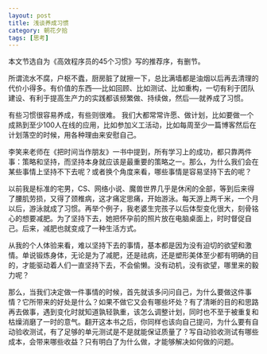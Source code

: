 ```yaml
---
layout: post
title: 浅谈养成习惯
category: 朝花夕拾
tags: [思考]
---
```


本文节选自为《高效程序员的45个习惯》写的推荐序，有删节。

所谓流水不腐，户枢不蠹，厨房脏了就擦一下，总比满墙都是油烟以后再去清理的代价小得多。有价值的东西──比如回顾、比如测试、比如重构，一切有利于团队建设、有利于提高生产力的实践都该频繁做、持续做，然后──就养成了习惯。 

有些习惯很容易养成，有些则很难。 我们大都常常许愿、做计划，比如要做一个成熟到至少100人在线的应用，比如参加义工活动，比如每周至少一篇博客然后在计划落空的时候，用各种理由来安慰自己。 

李笑来老师在《把时间当作朋友》一书中提到，所有学习上的成功，都只靠两件事：策略和坚持，而坚持本身就应该是最重要的策略之一。那么，为什么我们会在某些事情上坚持不下去呢？或者换个角度来看，哪些事情是容易坚持下去的呢？

以前我是标准的宅男，CS、网络小说、魔兽世界几乎是休闲的全部，等到后来得了腰肌劳损，又得了颈椎病，这才痛定思痛，开始游泳。每天游上两千米，一个月以后，游泳就成了习惯。再举个例子，我老婆生完孩子以后体型变化很大，刻骨铭心的想要减肥。为了坚持下去，她把怀孕前的照片放在电脑桌面上，时时督促自己。后来，减肥也就变成了一种生活方式。 

从我的个人体验来看，难以坚持下去的事情，基本都是因为没有迫切的欲望和激情。单说锻炼身体，无论是为了减肥，还是祛病，还是塑形美体至少都有明确的目的，才能驱动着人们一直坚持下去，不会偷懒。没有动机，没有欲望，哪里来的毅力呢？

那么，当我们决定做一件事情的时候，首先就该多问问自己，为什么要做这件事情？它所带来的好处是什么？如果不做它又会有哪些坏处？有了清晰的目的和思路再去做事，遇到变化时就知道孰轻孰重，该怎么调整计划，同时也不至于被重复和枯燥消磨了一时的意气。翻开这本书之后，你同样也该向自己提问，为什么要有自动验收测试，有了足够的单元测试是不是就能保证质量了？写自动验收测试有哪些成本，会带来哪些收益？只有明白了为什么做，才能够解决如何做的问题。